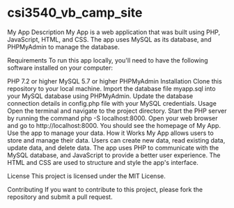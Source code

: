 # csi3540_vb_camp_site
My App
Description
My App is a web application that was built using PHP, JavaScript, HTML, and CSS. The app uses MySQL as its database, and PHPMyAdmin to manage the database.

Requirements
To run this app locally, you'll need to have the following software installed on your computer:

PHP 7.2 or higher
MySQL 5.7 or higher
PHPMyAdmin
Installation
Clone this repository to your local machine.
Import the database file myapp.sql into your MySQL database using PHPMyAdmin.
Update the database connection details in config.php file with your MySQL credentials.
Usage
Open the terminal and navigate to the project directory.
Start the PHP server by running the command php -S localhost:8000.
Open your web browser and go to http://localhost:8000.
You should see the homepage of My App.
Use the app to manage your data.
How it Works
My App allows users to store and manage their data. Users can create new data, read existing data, update data, and delete data. The app uses PHP to communicate with the MySQL database, and JavaScript to provide a better user experience. The HTML and CSS are used to structure and style the app's interface.

License
This project is licensed under the MIT License.

Contributing
If you want to contribute to this project, please fork the repository and submit a pull request.